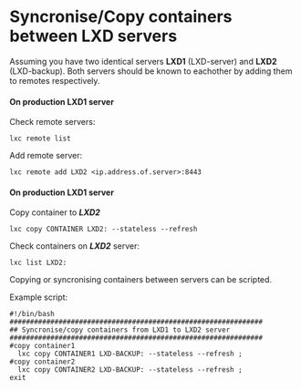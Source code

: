 # Syncronise/Copy containers between LXD servers

Assuming you have two identical servers **LXD1** (LXD-server) and **LXD2** (LXD-backup). Both servers should be known to eachother by adding them to remotes respectively.

#### On production **LXD1** server

Check remote servers:

```
lxc remote list
```

Add remote server:

```
lxc remote add LXD2 <ip.address.of.server>:8443
```

#### On production **LXD1** server

Copy container to ***LXD2***

```
lxc copy CONTAINER LXD2: --stateless --refresh
```

Check containers on ***LXD2*** server:

```
lxc list LXD2:
```

Copying or syncronising containers between servers can be scripted.

Example script:

```
#!/bin/bash
##############################################################
## Syncronise/copy containers from LXD1 to LXD2 server
##############################################################
#copy container1
  lxc copy CONTAINER1 LXD-BACKUP: --stateless --refresh ;
#copy container2
  lxc copy CONTAINER2 LXD-BACKUP: --stateless --refresh ;
exit
```
